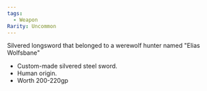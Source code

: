 ```yaml
---
tags:
  - Weapon
Rarity: Uncommon
---
```

Silvered longsword that belonged to a werewolf hunter named "Elias Wolfsbane"

- Custom-made silvered steel sword.
- Human origin.
- Worth 200-220gp